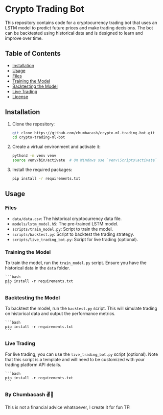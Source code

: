 # Crypto Trading Bot

This repository contains code for a cryptocurrency trading bot that uses an LSTM model to predict future prices and make trading decisions. The bot can be backtested using historical data and is designed to learn and improve over time.

## Table of Contents

- [Installation](#installation)
- [Usage](#usage)
- [Files](#files)
- [Training the Model](#training-the-model)
- [Backtesting the Model](#backtesting-the-model)
- [Live Trading](#live-trading)
- [License](#license)

## Installation

1. Clone the repository:

    ```bash
    git clone https://github.com/chumbacash/crypto-ml-trading-bot.git
    cd crypto-trading-ml-bot
    ```

2. Create a virtual environment and activate it:

    ```bash
    python3 -m venv venv
    source venv/bin/activate  # On Windows use `venv\Scripts\activate`
    ```

3. Install the required packages:

    ```bash
    pip install -r requirements.txt
    ```

## Usage

### Files

- `data/data.csv`: The historical cryptocurrency data file.
- `models/lstm_model.h5`: The pre-trained LSTM model.
- `scripts/train_model.py`: Script to train the model.
- `scripts/backtest.py`: Script to backtest the trading strategy.
- `scripts/live_trading_bot.py`: Script for live trading (optional).

### Training the Model

To train the model, run the `train_model.py` script. Ensure you have the historical data in the `data` folder.

    ```bash
    pip install -r requirements.txt
    ```

### Backtesting the Model

To backtest the model, run the `backtest.py` script. This will simulate trading on historical data and output the performance metrics.

    ```bash
    pip install -r requirements.txt
    ```


### Live Trading
For live trading, you can use the `live_trading_bot.py` script (optional). Note that this script is a template and will need to be customized with your trading platform API details.

    ```bash
    pip install -r requirements.txt
    ```
### By Chumbacash ✌🌷
This is not a financial advice whatsoever, I create it for fun TF!
